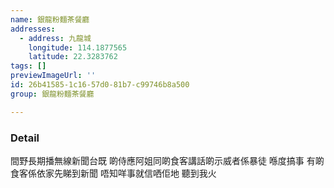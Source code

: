 ```yaml
---
name: 銀龍粉麵茶餐廳
addresses:
  - address: 九龍城
    longitude: 114.1877565
    latitude: 22.3283762
tags: []
previewImageUrl: ''
id: 26b41585-1c16-57d0-81b7-c99746b8a500
group: 銀龍粉麵茶餐廳

---
```

### Detail
間野長期播無線新聞台既 啲侍應阿姐同啲食客講話啲示威者係暴徒 喺度搞事 有啲食客係依家先睇到新聞 唔知咩事就信哂佢地 聽到我火
